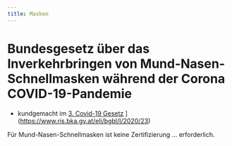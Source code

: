 ```yaml
---
title: Masken
---
```


# Bundesgesetz über das Inverkehrbringen von Mund-Nasen-Schnellmasken während der Corona COVID-19-Pandemie

* kundgemacht im [3. Covid-19 Gesetz](https://www.ris.bka.gv.at/eli/bgbl/I/2020/23) ](https://www.ris.bka.gv.at/eli/bgbl/I/2020/23)

Für Mund-Nasen-Schnellmasken ist keine Zertifizierung ... erforderlich.
